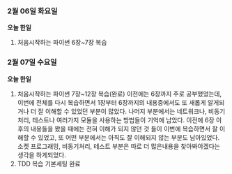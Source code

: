 ### 2월 06일 화요일

**오늘 한일**

1. 처음시작하는 파이썬 6장~7장 복습



### 2월 07일 수요일

**오늘 한일**

1. 처음시작하는 파이썬 7장~12장 복습(완료)
   이전에는 6장까지 주로 공부했었는데, 이번에 전체를 다시 복습하면서 1장부터 6장까지의 내용중에서도 또 새롭게 알게되거나 더 잘 이해할 수 있었던 부분이 많았다. 
   나머지 부분에서는 네트워크나, 비동기처리, 테스트나 여러가지 모듈을 사용하는 방법들이 기억에 남았다. 이전에 6장 이후의 내용들을 봤을 때에는 전혀 이해가 되지 않던 것 들이 이번에 복습하면서 잘 이해할 수 있었고, 또 어떤 부분에서는 아직도 잘 이해되지 않는 부분도 남아있었다. 소켓 프로그래밍, 비동기처리, 테스트 부분은 따로 더 많은내용을 찾아봐야겠다는 생각을 하게되었다. 
2. TDD 복습
   기본세팅 완료
